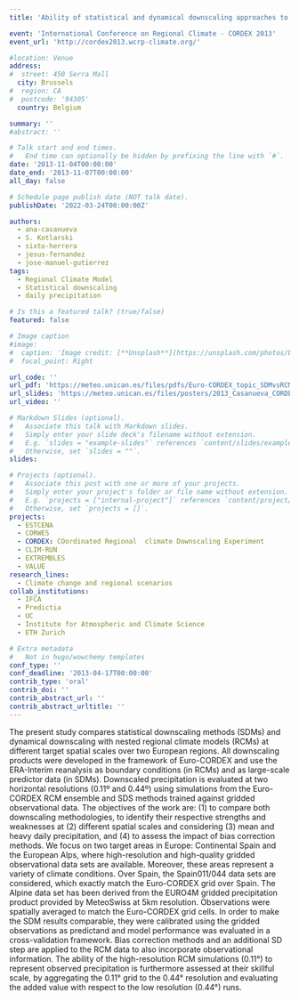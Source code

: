 ```yaml
---
title: 'Ability of statistical and dynamical downscaling approaches to reproduce mean and heavy precipitation at different spatial scales over Europe'

event: 'International Conference on Regional Climate - CORDEX 2013'
event_url: 'http://cordex2013.wcrp-climate.org/'

#location: Venue
address:
#  street: 450 Serra Mall
  city: Brussels
#  region: CA
#  postcode: '94305'
  country: Belgium

summary: ''
#abstract: ''

# Talk start and end times.
#   End time can optionally be hidden by prefixing the line with `#`.
date: '2013-11-04T00:00:00'
date_end: '2013-11-07T00:00:00'
all_day: false

# Schedule page publish date (NOT talk date).
publishDate: '2022-03-24T00:00:00Z'

authors: 
  - ana-casanueva
  - S. Kotlarski
  - sixto-herrera
  - jesus-fernandez
  - jose-manuel-gutierrez
tags: 
  - Regional Climate Model
  - Statistical downscaling
  - daily precipitation

# Is this a featured talk? (true/false)
featured: false

# Image caption
#image:
#  caption: 'Image credit: [**Unsplash**](https://unsplash.com/photos/bzdhc5b3Bxs)'
#  focal_point: Right

url_code: ''
url_pdf: 'https://meteo.unican.es/files/pdfs/Euro-CORDEX_topic_SDMvsRCM_FINAL.pdf'
url_slides: 'https://meteo.unican.es/files/posters/2013_Casanueva_CORDEX.pdf'
url_video: ''

# Markdown Slides (optional).
#   Associate this talk with Markdown slides.
#   Simply enter your slide deck's filename without extension.
#   E.g. `slides = "example-slides"` references `content/slides/example-slides.md`.
#   Otherwise, set `slides = ""`.
slides:

# Projects (optional).
#   Associate this post with one or more of your projects.
#   Simply enter your project's folder or file name without extension.
#   E.g. `projects = ["internal-project"]` references `content/project/deep-learning/index.md`.
#   Otherwise, set `projects = []`.
projects: 
  - ESTCENA
  - CORWES
  - CORDEX: COordinated Regional  climate Downscaling Experiment
  - CLIM-RUN
  - EXTREMBLES
  - VALUE
research_lines: 
  - Climate change and regional scenarios
collab_institutions: 
  - IFCA
  - Predictia
  - UC
  - Institute for Atmospheric and Climate Science
  - ETH Zurich

# Extra metadata
#   Not in hugo/wowchemy templates
conf_type: ''
conf_deadline: '2013-04-17T00:00:00'
contrib_type: 'oral'
contrib_doi: ''
contrib_abstract_url: ''
contrib_abstract_urltitle: ''
---
```


The present study compares statistical downscaling methods (SDMs) and dynamical downscaling with nested regional climate models (RCMs) at different target spatial scales over two European regions. All downscaling products were developed in the framework of Euro-CORDEX and use the ERA-Interim reanalysis as boundary conditions (in RCMs) and as large-scale predictor data (in SDMs). Downscaled precipitation is evaluated at two horizontal resolutions (0.11º and 0.44º)  using simulations from the Euro-CORDEX RCM ensemble and SDS methods trained against gridded observational data. The objectives of the work are: (1) to compare both downscaling methodologies, to identify their respective strengths and weaknesses at (2) different spatial scales and considering (3) mean and heavy daily precipitation, and (4) to assess the impact of bias correction methods.
We focus on two target areas in Europe: Continental Spain and the European Alps, where high-resolution and high-quality gridded observational data sets are available. Moreover, these areas represent a variety of climate conditions. Over Spain, the Spain011/044 data sets are considered, which exactly match the Euro-CORDEX grid over Spain. The Alpine data set has been derived from the EURO4M gridded precipitation product provided by MeteoSwiss at 5km resolution. Observations were spatially averaged to match the Euro-CORDEX grid cells. In order to make the SDM results comparable, they were calibrated using the gridded observations as predictand and model performance was evaluated in a cross-validation framework. Bias correction methods and an additional SD step are applied to the RCM data to also incorporate observational information. The ability of the high-resolution RCM simulations (0.11°) to represent observed precipitation is furthermore assessed at their skillful scale, by aggregating the 0.11° grid to the 0.44° resolution and evaluating the added value with respect to the low resolution (0.44°) runs.

